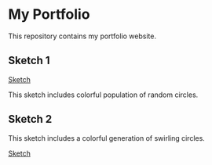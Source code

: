 # My Portfolio

This repository contains my portfolio website. 

## Sketch 1
[Sketch](./sketch/)

This sketch includes colorful population of random circles. 

## Sketch 2 
This sketch includes a colorful generation of swirling circles.

[Sketch](./Sketch%202/) 